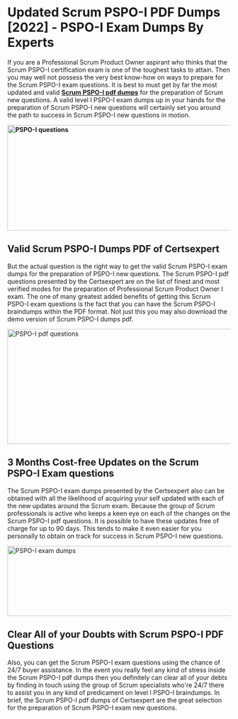 <h1><strong>Updated Scrum PSPO-I PDF Dumps [2022] - PSPO-I Exam Dumps By Experts&nbsp;</strong></h1>
<p><span style="font-weight: 400;">If you are a Professional Scrum Product Owner aspirant who thinks that the Scrum PSPO-I certification exam is one of the toughest tasks to attain. Then you may well not possess the very best know-how on ways to prepare for the Scrum PSPO-I exam questions. It is best to must get by far the most updated and valid <strong><a href="https://www.certsexpert.com/PSPO-I-pdf-questions.html">Scrum PSPO-I pdf dumps</a></strong> for the preparation of Scrum new questions. A valid level I PSPO-I exam dumps up in your hands for the preparation of Scrum PSPO-I new questions will certainly set you around the path to success in Scrum PSPO-I new questions in motion.</span></p>
<p><span style="font-weight: 400;"><strong><img style="display: block; margin-left: auto; margin-right: auto;" src="https://i.ibb.co/QXh983F/73475278-2429792180625311-4586132736837681152-n.jpg" alt="PSPO-I questions" width="632" height="238" /></strong></span></p>
<h2><strong>Valid Scrum PSPO-I Dumps PDF of Certsexpert</strong></h2>
<p><span style="font-weight: 400;">But the actual question is the right way to get the valid Scrum PSPO-I exam dumps for the preparation of PSPO-I new questions. The Scrum PSPO-I pdf questions presented by the Certsexpert are on the list of finest and most verified modes for the preparation of Professional Scrum Product Owner I exam. The one of many greatest added benefits of getting this Scrum PSPO-I exam questions is the fact that you can have the Scrum PSPO-I braindumps within the PDF format. Not just this you may also download the demo version of Scrum PSPO-I dumps pdf.</span></p>
<p><span style="font-weight: 400;"><img style="display: block; margin-left: auto; margin-right: auto;" src="https://i.ibb.co/Jd8hN2L/76714008-3182067705200142-8735104740007870464-n.jpg" alt="PSPO-I pdf questions" width="701" height="259" /></span></p>
<h2><strong>3 Months Cost-free Updates on the Scrum PSPO-I Exam questions</strong></h2>
<p><span style="font-weight: 400;">The Scrum PSPO-I exam dumps presented by the Certsexpert also can be obtained with all the likelihood of acquiring your self updated with each of the new updates around the Scrum exam. Because the group of Scrum professionals is active who keeps a keen eye on each of the changes on the Scrum PSPO-I pdf questions. It is possible to have these updates free of charge for up to 90 days. This tends to make it even easier for you personally to obtain on track for success in Scrum PSPO-I new questions.</span></p>
<p><span style="font-weight: 400;"><a href="https://www.certsexpert.com/PSPO-I-pdf-questions.html"><img style="display: block; margin-left: auto; margin-right: auto;" src="https://i.ibb.co/TMnKrkJ/75398236-424489711531572-5064688549987614720-n.jpg" alt="PSPO-I exam dumps" width="714" height="158" /></a></span></p>
<h2><strong>Clear All of your Doubts with Scrum PSPO-I PDF Questions</strong></h2>
<p>Also, you can get the Scrum PSPO-I exam questions using the chance of 24/7 buyer assistance. In the event you really feel any kind of stress inside the Scrum PSPO-I pdf dumps then you definitely can clear all of your debts by finding in touch using the group of Scrum specialists who're 24/7 there to assist you in any kind of predicament on level I PSPO-I braindumps. In brief, the Scrum PSPO-I pdf dumps of Certsexpert are the great selection for the preparation of Scrum PSPO-I exam new questions.</p>
